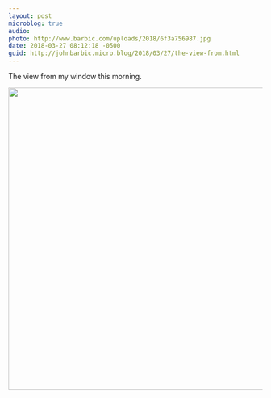 ```yaml
---
layout: post
microblog: true
audio: 
photo: http://www.barbic.com/uploads/2018/6f3a756987.jpg
date: 2018-03-27 08:12:18 -0500
guid: http://johnbarbic.micro.blog/2018/03/27/the-view-from.html
---
```

The view from my window this morning.

<img src="http://www.barbic.com/uploads/2018/6f3a756987.jpg" width="600" height="599" />
